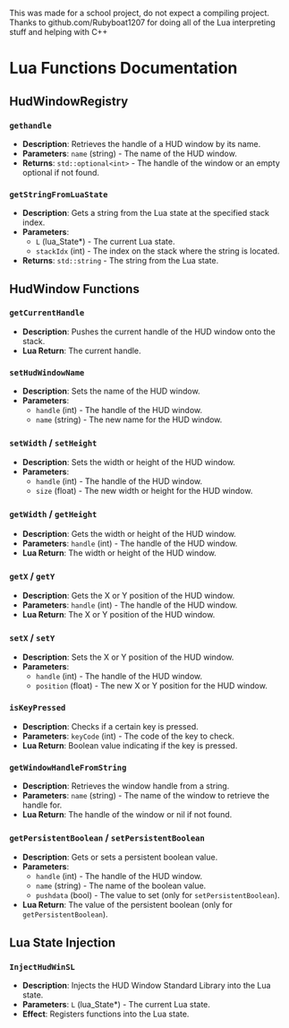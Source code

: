 This was made for a school project, do not expect a compiling project.
Thanks to github.com/Rubyboat1207 for doing all of the Lua interpreting stuff and helping with C++

# Lua Functions Documentation

## HudWindowRegistry

### `gethandle`
- **Description**: Retrieves the handle of a HUD window by its name.
- **Parameters**: `name` (string) - The name of the HUD window.
- **Returns**: `std::optional<int>` - The handle of the window or an empty optional if not found.

### `getStringFromLuaState`
- **Description**: Gets a string from the Lua state at the specified stack index.
- **Parameters**: 
  - `L` (lua_State*) - The current Lua state.
  - `stackIdx` (int) - The index on the stack where the string is located.
- **Returns**: `std::string` - The string from the Lua state.

## HudWindow Functions

### `getCurrentHandle`
- **Description**: Pushes the current handle of the HUD window onto the stack.
- **Lua Return**: The current handle.

### `setHudWindowName`
- **Description**: Sets the name of the HUD window.
- **Parameters**: 
  - `handle` (int) - The handle of the HUD window.
  - `name` (string) - The new name for the HUD window.

### `setWidth` / `setHeight`
- **Description**: Sets the width or height of the HUD window.
- **Parameters**: 
  - `handle` (int) - The handle of the HUD window.
  - `size` (float) - The new width or height for the HUD window.

### `getWidth` / `getHeight`
- **Description**: Gets the width or height of the HUD window.
- **Parameters**: `handle` (int) - The handle of the HUD window.
- **Lua Return**: The width or height of the HUD window.

### `getX` / `getY`
- **Description**: Gets the X or Y position of the HUD window.
- **Parameters**: `handle` (int) - The handle of the HUD window.
- **Lua Return**: The X or Y position of the HUD window.

### `setX` / `setY`
- **Description**: Sets the X or Y position of the HUD window.
- **Parameters**: 
  - `handle` (int) - The handle of the HUD window.
  - `position` (float) - The new X or Y position for the HUD window.

### `isKeyPressed`
- **Description**: Checks if a certain key is pressed.
- **Parameters**: `keyCode` (int) - The code of the key to check.
- **Lua Return**: Boolean value indicating if the key is pressed.

### `getWindowHandleFromString`
- **Description**: Retrieves the window handle from a string.
- **Parameters**: `name` (string) - The name of the window to retrieve the handle for.
- **Lua Return**: The handle of the window or nil if not found.

### `getPersistentBoolean` / `setPersistentBoolean`
- **Description**: Gets or sets a persistent boolean value.
- **Parameters**: 
  - `handle` (int) - The handle of the HUD window.
  - `name` (string) - The name of the boolean value.
  - `pushdata` (bool) - The value to set (only for `setPersistentBoolean`).
- **Lua Return**: The value of the persistent boolean (only for `getPersistentBoolean`).

## Lua State Injection

### `InjectHudWinSL`
- **Description**: Injects the HUD Window Standard Library into the Lua state.
- **Parameters**: `L` (lua_State*) - The current Lua state.
- **Effect**: Registers functions into the Lua state.
